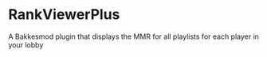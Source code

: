 # RankViewerPlus
A Bakkesmod plugin that displays the MMR for all playlists for each player in your lobby
